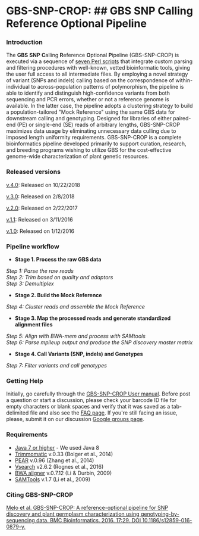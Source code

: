 # GBS-SNP-CROP: ## GBS SNP Calling Reference Optional Pipeline

### Introduction
The **GBS** **SNP** **C**alling **R**eference **O**ptional **P**ipeline (GBS-SNP-CROP) is executed via a sequence of [seven Perl scripts][4] that integrate custom parsing and filtering procedures with well-known, vetted bioinformatic tools, giving the user full access to all intermediate files. By employing a novel strategy of variant (SNPs and indels) calling based on the correspondence of within-individual to across-population patterns of polymorphism, the pipeline is able to identify and distinguish high-confidence variants from both sequencing and PCR errors, whether or not a reference genome is available. In the latter case, the pipeline adopts a clustering strategy to build a population-tailored "Mock Reference" using the same GBS data for downstream calling and genotyping. Designed for libraries of either paired-end (PE) or single-end (SE) reads of arbitrary lengths, GBS-SNP-CROP maximizes data usage by eliminating unnecessary data culling due to imposed length uniformity requirements. GBS-SNP-CROP is a complete bioinformatics pipeline developed primarily to support curation, research, and breeding programs wishing to utilize GBS for the cost-effective genome-wide characterization of plant genetic resources.

### Released versions
[v.4.0][18]: Released on 10/22/2018

[v.3.0][16]: Released on 2/8/2018

[v.2.0][14]: Released on 2/22/2017

[v.1.1][13]: Released on 3/11/2016

[v.1.0][12]: Released on 1/12/2016

### Pipeline workflow
* **Stage 1. Process the raw GBS data**

*Step 1: Parse the raw reads*  
*Step 2: Trim based on quality and adaptors*   
*Step 3: Demultiplex*

* **Stage 2. Build the Mock Reference** 

*Step 4: Cluster reads and assemble the Mock Reference*

* **Stage 3. Map the processed reads and generate standardized alignment files**

*Step 5: Align with BWA-mem and process with SAMtools*  
*Step 6: Parse mpileup output and produce the SNP discovery master matrix*

* **Stage 4. Call Variants (SNP, indels) and Genotypes**

*Step 7: Filter variants and call genotypes*

### Getting Help
Initially, go carefully through the [GBS-SNP-CROP User manual][2]. Before post a question or start a discussion, please check your barcode ID file for empty characters or blank spaces and verify that it was saved as a tab-delimited file and also see the [FAQ page][17]. If you're still facing an issue, please, submit it on our discussion [Google groups page][5].

### Requirements
* [Java 7 or higher][6] - We used Java 8
* [Trimmomatic][7] v.0.33 (Bolger et al., 2014)
* [PEAR][8] v.0.96 (Zhang et al., 2014)
* [Vsearch][9] v2.6.2 (Rognes et al., 2016)
* [BWA aligner][10] v.0.7.12 (Li & Durbin, 2009)
* [SAMTools][11] v.1.7 (Li et al., 2009)

### Citing GBS-SNP-CROP
[Melo et al. GBS-SNP-CROP: A reference-optional pipeline for SNP discovery and plant germplasm characterization using genotyping-by-sequencing data. BMC Bioinformatics. 2016. 17:29. DOI 10.1186/s12859-016-0879-y.][1]

[1]:https://bmcbioinformatics.biomedcentral.com/articles/10.1186/s12859-016-0879-y
[2]:https://github.com/halelab/GBS-SNP-CROP/wiki/GBS-SNP-CROP-User-Manual-(v.3.0)
[3]:http://www.halelab.org
[4]:https://github.com/halelab/GBS-SNP-CROP/tree/master/GBS-SNP-CROP-scripts
[5]:https://groups.google.com/forum/#!forum/gbs-snp-crop
[6]:https://www.java.com/en/
[7]:http://www.usadellab.org/cms/?page=trimmomatic
[8]:https://www.h-its.org/en/research/sco/software/#NextGenerationSequencingSequenceAnalysis
[9]: https://github.com/torognes/vsearch
[10]:http://bio-bwa.sourceforge.net
[11]:http://samtools.sourceforge.net
[12]:https://github.com/halelab/GBS-SNP-CROP/releases/tag/v.1.0
[13]:https://github.com/halelab/GBS-SNP-CROP/releases/tag/v.1.1
[14]:https://github.com/halelab/GBS-SNP-CROP/releases/tag/v.2.0
[15]:http://www.usadellab.org/cms/uploads/supplementary/Trimmomatic/TrimmomaticManual_V0.32.pdf
[16]:https://github.com/halelab/GBS-SNP-CROP/releases/tag/v.3.0
[17]:https://github.com/halelab/GBS-SNP-CROP/wiki/Frequently-Asked-Questions-(FAQs)
[18]:https://github.com/halelab/GBS-SNP-CROP/releases/tag/v.4.0
